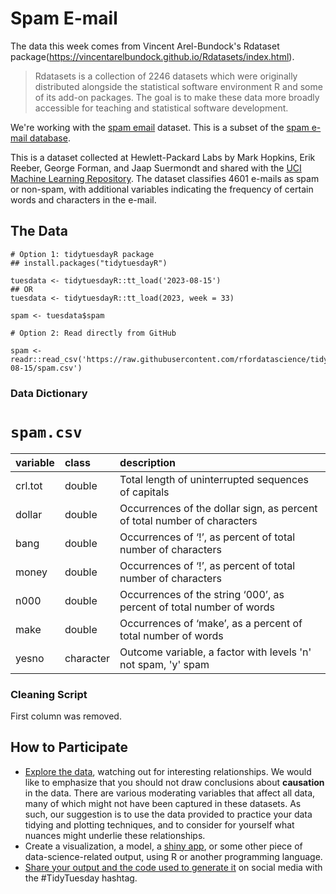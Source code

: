 # Spam E-mail

The data this week comes from Vincent Arel-Bundock's Rdataset package(https://vincentarelbundock.github.io/Rdatasets/index.html). 

> Rdatasets is a collection of 2246 datasets which were originally distributed alongside the statistical software environment R and some of its add-on packages. The goal is to make these data more broadly accessible for teaching and statistical software development.

We're working with the [spam email](https://vincentarelbundock.github.io/Rdatasets/doc/DAAG/spam7.html) dataset. This is a subset of the [spam e-mail database](https://search.r-project.org/CRAN/refmans/kernlab/html/spam.html).

This is a dataset collected at Hewlett-Packard Labs by Mark Hopkins, Erik Reeber, George Forman, and Jaap Suermondt and shared with the [UCI Machine Learning Repository](https://archive.ics.uci.edu/dataset/94/spambase). The dataset classifies 4601 e-mails as spam or non-spam, with additional variables indicating the frequency of certain words and characters in the e-mail.



## The Data

```{r}
# Option 1: tidytuesdayR package 
## install.packages("tidytuesdayR")

tuesdata <- tidytuesdayR::tt_load('2023-08-15')
## OR
tuesdata <- tidytuesdayR::tt_load(2023, week = 33)

spam <- tuesdata$spam

# Option 2: Read directly from GitHub

spam <- readr::read_csv('https://raw.githubusercontent.com/rfordatascience/tidytuesday/master/data/2023/2023-08-15/spam.csv')
```

### Data Dictionary

# `spam.csv`

|variable |class     |description |
|:--------|:---------|:-----------|
|crl.tot  |double    | Total length of uninterrupted sequences of capitals     |
|dollar   |double    | Occurrences of the dollar sign, as percent of total number of characters     |
|bang     |double    | Occurrences of ‘!’, as percent of total number of characters    |
|money    |double    | Occurrences of ‘!’, as percent of total number of characters    |
|n000     |double    | Occurrences of the string ‘000’, as percent of total number of words    |
|make     |double    | Occurrences of ‘make’, as a percent of total number of words       |
|yesno    |character | Outcome variable, a factor with levels 'n' not spam, 'y' spam |

### Cleaning Script

First column was removed. 

## How to Participate

- [Explore the data](https://r4ds.hadley.nz/), watching out for interesting relationships. We would like to emphasize that you should not draw conclusions about **causation** in the data. There are various moderating variables that affect all data, many of which might not have been captured in these datasets. As such, our suggestion is to use the data provided to practice your data tidying and plotting techniques, and to consider for yourself what nuances might underlie these relationships.
- Create a visualization, a model, a [shiny app](https://shiny.posit.co/), or some other piece of data-science-related output, using R or another programming language.
- [Share your output and the code used to generate it](../../../sharing.md) on social media with the #TidyTuesday hashtag.

